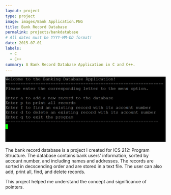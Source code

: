 ```yaml
---
layout: project
type: project
image: images/Bank Application.PNG
title: Bank Record Database
permalink: projects/bankdatabase
# All dates must be YYYY-MM-DD format!
date: 2015-07-01
labels:
  - C
  - C++
summary: A Bank Record Database Application in C and C++.
---
```

<img class="ui medium right floated rounded image" src="../images/Bank Application.PNG">

The bank record database is a project I created for ICS 212: Program Structure. The database contains bank users' information, sorted by account number, and including names and addresses. The records are sorted in decscending order and are stored in a text file. The user can also add, print all, find, and delete records. 

This project helped me understand the concept and significance of pointers. 


